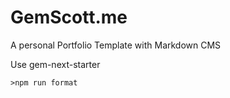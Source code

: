 # GemScott.me

A personal Portfolio Template with Markdown CMS

Use gem-next-starter

```
>npm run format
```
